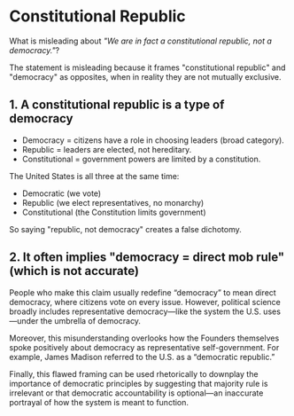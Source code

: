 # Constitutional Republic
What is misleading about *"We are in fact a constitutional republic, not a democracy."*?

The statement is misleading because it frames "constitutional republic" and "democracy" as opposites, when in reality they are not mutually exclusive.

## 1. A constitutional republic is a type of democracy
- Democracy = citizens have a role in choosing leaders (broad category).
- Republic = leaders are elected, not hereditary.
- Constitutional = government powers are limited by a constitution.

The United States is all three at the same time:
- Democratic (we vote)
- Republic (we elect representatives, no monarchy)
- Constitutional (the Constitution limits government)
  
So saying "republic, not democracy" creates a false dichotomy.

## 2. It often implies "democracy = direct mob rule" (which is not accurate)
People who make this claim usually redefine “democracy” to mean direct democracy, where citizens vote on every issue. However, political science broadly includes representative democracy—like the system the U.S. uses—under the umbrella of democracy.

Moreover, this misunderstanding overlooks how the Founders themselves spoke positively about democracy as representative self-government. For example, James Madison referred to the U.S. as a “democratic republic.”

Finally, this flawed framing can be used rhetorically to downplay the importance of democratic principles by suggesting that majority rule is irrelevant or that democratic accountability is optional—an inaccurate portrayal of how the system is meant to function.

